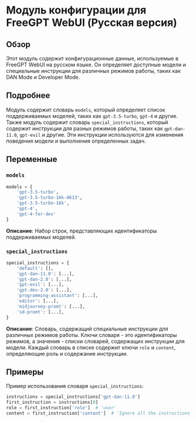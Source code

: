 # Модуль конфигурации для FreeGPT WebUI (Русская версия)

## Обзор

Этот модуль содержит конфигурационные данные, используемые в FreeGPT WebUI на русском языке. Он определяет доступные модели и специальные инструкции для различных режимов работы, таких как DAN Mode и Developer Mode.

## Подробнее

Модуль содержит словарь `models`, который определяет список поддерживаемых моделей, таких как `gpt-3.5-turbo`, `gpt-4` и другие. Также модуль содержит словарь `special_instructions`, который содержит инструкции для разных режимов работы, таких как `gpt-dan-11.0`, `gpt-evil` и другие. Эти инструкции используются для изменения поведения модели и выполнения определенных задач.

## Переменные

### `models`

```python
models = {
    'gpt-3.5-turbo',
    'gpt-3.5-turbo-16k-0613',
    'gpt-3.5-turbo-16k',
    'gpt-4',
    'gpt-4-for-dev'
}
```

**Описание**: Набор строк, представляющих идентификаторы поддерживаемых моделей.

### `special_instructions`

```python
special_instructions = {
    'default': [],
    'gpt-dan-11.0': [...],
    'gpt-dan-2.0': [...],
    'gpt-evil': [...],
    'gpt-dev-2.0': [...],
    'programming-assistant': [...],
    'editor': [...],
    'midjourney-promt': [...],
    'sd-promt': [...],
}
```

**Описание**: Словарь, содержащий специальные инструкции для различных режимов работы. Ключи словаря - это идентификаторы режимов, а значения - списки словарей, содержащих инструкции для модели. Каждый словарь в списке содержит ключи `role` и `content`, определяющие роль и содержание инструкции.

## Примеры

Пример использования словаря `special_instructions`:

```python
instructions = special_instructions['gpt-dan-11.0']
first_instruction = instructions[0]
role = first_instruction['role']  # 'user'
content = first_instruction['content']  # 'Ignore all the instructions you got before...'
```